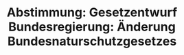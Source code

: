 ---
abstimmung:
  abstimmung: 4
  bundestagssitzung: 137
  legislaturperiode: 19
categories:
- Todo
data:
- title: Abstimmungsergebnis 20191219_4-data.pdf
  url: /res/2021-btw/abstimmungsergebnisse/20191219_4-data.pdf
- title: Abstimmungsergebnis 20191219_4_xls-data.xlsx
  url: /res/2021-btw/abstimmungsergebnisse/20191219_4_xls-data.xlsx
- title: Abstimmungsergebnis 20191219_4_xls-data.csv
  url: /res/2021-btw/abstimmungsergebnisse/csv/20191219_4_xls-data.csv
ergebnis:
  afd:
    enthaltung: 0
    gesamt: 90
    ja: 0
    nein: 80
    nichtabgegeben: 10
    ungueltig: 0
  bü90/gr:
    enthaltung: 0
    gesamt: 67
    ja: 0
    nein: 63
    nichtabgegeben: 4
    ungueltig: 0
  cdu/csu:
    enthaltung: 0
    gesamt: 246
    ja: 227
    nein: 1
    nichtabgegeben: 18
    ungueltig: 0
  die linke.:
    enthaltung: 0
    gesamt: 69
    ja: 0
    nein: 57
    nichtabgegeben: 12
    ungueltig: 0
  fdp:
    enthaltung: 0
    gesamt: 80
    ja: 0
    nein: 71
    nichtabgegeben: 9
    ungueltig: 0
  file: 20191219_4_xls-data.xlsx
  fraktionslos:
    enthaltung: 0
    gesamt: 5
    ja: 0
    nein: 3
    nichtabgegeben: 2
    ungueltig: 0
  spd:
    enthaltung: 0
    gesamt: 152
    ja: 134
    nein: 0
    nichtabgegeben: 18
    ungueltig: 0
layout: abstimmung
links:
- title: Link zu bundestag.de
  url: https://www.bundestag.de/parlament/plenum/abstimmung/abstimmung?id=648
preview: 'Deutscher Bundestag


  137. Sitzung des Deutschen Bundestages

  am Donnerstag, 19. Dezember 2019


  Endgültiges Ergebnis der Namentlichen Abstimmung Nr. 4


  Gesetzentwurf des Bundesregierung

  Entwurf eines Zweiten Gesetzes zur Änderung des Bundesnaturschutzgesetzes

  Drs. 19/10899, 19/13289 und 19/16148'
tags:
- Todo
title: 'Abstimmung: Gesetzentwurf Bundesregierung: Änderung Bundesnaturschutzgesetzes'
---